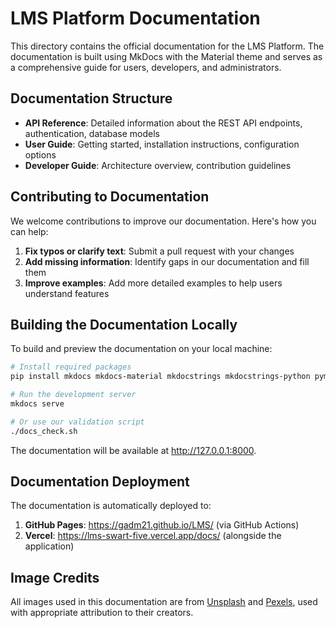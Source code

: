 # LMS Platform Documentation

This directory contains the official documentation for the LMS Platform. The documentation is built using MkDocs with the Material theme and serves as a comprehensive guide for users, developers, and administrators.

## Documentation Structure

- **API Reference**: Detailed information about the REST API endpoints, authentication, database models
- **User Guide**: Getting started, installation instructions, configuration options
- **Developer Guide**: Architecture overview, contribution guidelines

## Contributing to Documentation

We welcome contributions to improve our documentation. Here's how you can help:

1. **Fix typos or clarify text**: Submit a pull request with your changes
2. **Add missing information**: Identify gaps in our documentation and fill them
3. **Improve examples**: Add more detailed examples to help users understand features

## Building the Documentation Locally

To build and preview the documentation on your local machine:

```bash
# Install required packages
pip install mkdocs mkdocs-material mkdocstrings mkdocstrings-python pymdown-extensions

# Run the development server
mkdocs serve

# Or use our validation script
./docs_check.sh
```

The documentation will be available at http://127.0.0.1:8000.

## Documentation Deployment

The documentation is automatically deployed to:

1. **GitHub Pages**: https://gadm21.github.io/LMS/ (via GitHub Actions)
2. **Vercel**: https://lms-swart-five.vercel.app/docs/ (alongside the application)

## Image Credits

All images used in this documentation are from [Unsplash](https://unsplash.com/) and [Pexels](https://www.pexels.com/), used with appropriate attribution to their creators.
